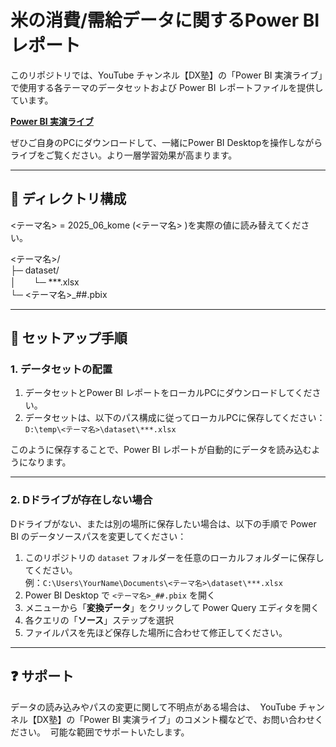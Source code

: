# 米の消費/需給データに関するPower BI レポート
このリポジトリでは、YouTube チャンネル【DX塾】の「Power BI 実演ライブ」で使用する各テーマのデータセットおよび Power BI レポートファイルを提供しています。  

**[Power BI 実演ライブ](https://powerbi-live.connpass.com/)**

ぜひご自身のPCにダウンロードして、一緒にPower BI Desktopを操作しながらライブをご覧ください。より一層学習効果が高まります。

---
## 📁 ディレクトリ構成

<テーマ名> = 2025_06_kome
(<テーマ名> )を実際の値に読み替えてください。

<テーマ名>/  
├─ dataset/   
│　　└─ ***.xlsx  
└─ <テーマ名>_##.pbix  

---
## 🔧 セットアップ手順

### 1. データセットの配置

1. データセットとPower BI レポートをローカルPCにダウンロードしてください。
2. データセットは、以下のパス構成に従ってローカルPCに保存してください：
`D:\temp\<テーマ名>\dataset\***.xlsx`

このように保存することで、Power BI レポートが自動的にデータを読み込むようになります。

---
### 2. Dドライブが存在しない場合
Dドライブがない、または別の場所に保存したい場合は、以下の手順で Power BI のデータソースパスを変更してください：

1. このリポジトリの `dataset` フォルダーを任意のローカルフォルダーに保存してください。  
例：`C:\Users\YourName\Documents\<テーマ名>\dataset\***.xlsx`　　
2. Power BI Desktop で `<テーマ名>_##.pbix` を開く  
3. メニューから「**変換データ**」をクリックして Power Query エディタを開く  
4. 各クエリの「**ソース**」ステップを選択  
5. ファイルパスを先ほど保存した場所に合わせて修正してください。

---

## ❓ サポート
データの読み込みやパスの変更に関して不明点がある場合は、  
YouTube チャンネル【DX塾】の「Power BI 実演ライブ」のコメント欄などで、お問い合わせください。  
可能な範囲でサポートいたします。
